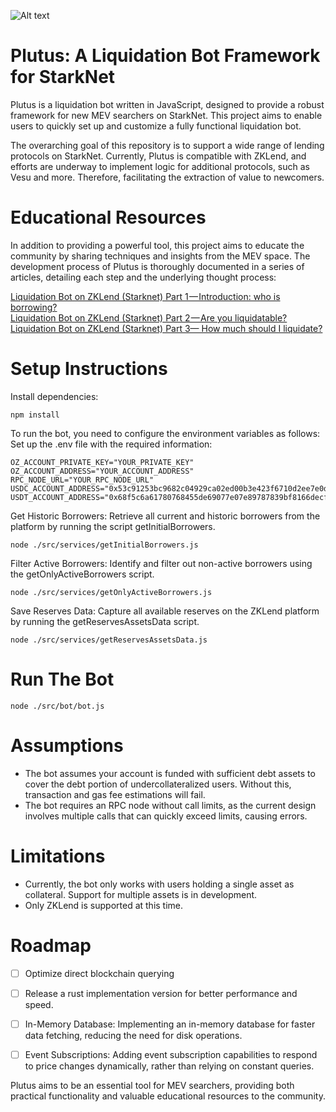 ![Alt text](https://res.cloudinary.com/de8kng0rk/image/upload/v1723038935/lqmxdqbt0wng48avzo7n.jpg)
# Plutus: A Liquidation Bot Framework for StarkNet
Plutus is a liquidation bot written in JavaScript, designed to provide a robust framework for new MEV searchers on StarkNet. This project aims to enable users to quickly set up and customize a fully functional liquidation bot.

The overarching goal of this repository is to support a wide range of lending protocols on StarkNet. Currently, Plutus is compatible with ZKLend, and efforts are underway to implement logic for additional protocols, such as Vesu and more. Therefore, facilitating the extraction of value to newcomers.

# Educational Resources
In addition to providing a powerful tool, this project aims to educate the community by sharing techniques and insights from the MEV space. The development process of Plutus is thoroughly documented in a series of articles, detailing each step and the underlying thought process:

[Liquidation Bot on ZKLend (Starknet) Part 1 — Introduction: who is borrowing?](https://link.medium.com/2T49dC5PRLb)      
[Liquidation Bot on ZKLend (Starknet) Part 2 — Are you liquidatable?](https://link.medium.com/c4sbO38PRLb)   
[Liquidation Bot on ZKLend (Starknet) Part 3— How much should I liquidate?](https://link.medium.com/XFrv1WcoGLb)   

# Setup Instructions
Install dependencies:
```
npm install
```

To run the bot, you need to configure the environment variables as follows:
Set up the .env file with the required information:

```
OZ_ACCOUNT_PRIVATE_KEY="YOUR_PRIVATE_KEY"
OZ_ACCOUNT_ADDRESS="YOUR_ACCOUNT_ADDRESS"
RPC_NODE_URL="YOUR_RPC_NODE_URL"
USDC_ACCOUNT_ADDRESS="0x53c91253bc9682c04929ca02ed00b3e423f6710d2ee7e0d5ebb06f3ecf368a8"
USDT_ACCOUNT_ADDRESS="0x68f5c6a61780768455de69077e07e89787839bf8166decfbf92b645209c0fb8"
```

Get Historic Borrowers:
Retrieve all current and historic borrowers from the platform by running the script getInitialBorrowers.
```
node ./src/services/getInitialBorrowers.js
```

Filter Active Borrowers:
Identify and filter out non-active borrowers using the getOnlyActiveBorrowers script.
```
node ./src/services/getOnlyActiveBorrowers.js
```

Save Reserves Data:
Capture all available reserves on the ZKLend platform by running the getReservesAssetsData script.
```
node ./src/services/getReservesAssetsData.js
```

# Run The Bot
```
node ./src/bot/bot.js
```

# Assumptions
* The bot assumes your account is funded with sufficient debt assets to cover the debt portion of undercollateralized users. Without this, transaction and gas fee estimations will fail.
* The bot requires an RPC node without call limits, as the current design involves multiple calls that can quickly exceed limits, causing errors.

# Limitations
* Currently, the bot only works with users holding a single asset as collateral. Support for multiple assets is in development.
* Only ZKLend is supported at this time.

# Roadmap
- [ ] Optimize direct blockchain querying
- [ ] Release a rust implementation version for better performance and speed.  
- [ ] In-Memory Database: Implementing an in-memory database for faster data fetching, reducing the need for disk operations.  
- [ ] Event Subscriptions: Adding event subscription capabilities to respond to price changes dynamically, rather than relying on constant queries.  


Plutus aims to be an essential tool for MEV searchers, providing both practical functionality and valuable educational resources to the community.
